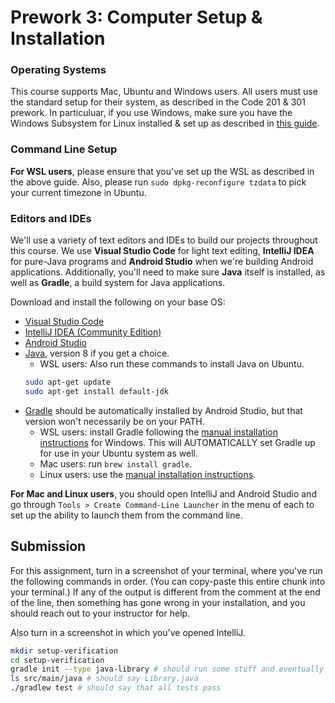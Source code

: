 # Prework 3: Computer Setup & Installation

### Operating Systems
This course supports Mac, Ubuntu and Windows users. All users must use the standard setup for their system, as described in the Code 201 & 301 prework. In particuluar, if you use Windows, make sure you have the Windows Subsystem for Linux installed & set up as described in [this guide](https://github.com/michaeltreat/Windows-Subsystem-For-Linux-Setup-Guide).

### Command Line Setup

**For WSL users**, please ensure that you've set up the WSL as described in the above guide. Also, please run `sudo dpkg-reconfigure tzdata` to pick your current timezone in Ubuntu.

### Editors and IDEs
We'll use a variety of text editors and IDEs to build our projects throughout this course. We use **Visual Studio Code** for light text editing, **IntelliJ IDEA** for pure-Java programs and **Android Studio** when we're building Android applications. Additionally, you'll need to make sure **Java** itself is installed, as well as **Gradle**, a build system for Java applications.

Download and install the following on your base OS:

* [Visual Studio Code](https://code.visualstudio.com/)
* [IntelliJ IDEA (Community Edition)](https://www.jetbrains.com/idea/)
* [Android Studio](https://developer.android.com/studio/)
* [Java](https://www.oracle.com/technetwork/java/javase/downloads/index-jsp-138363.html#javasejdk), version 8 if you get a choice.
  * WSL users: Also run these commands to install Java on Ubuntu.
   ```bash
   sudo apt-get update
   sudo apt-get install default-jdk
   ```
* [Gradle](https://gradle.org/install/) should be automatically installed by Android Studio, but that version won't necessarily be on your PATH.
    * WSL users: install Gradle following the [manual installation instructions](https://gradle.org/install/#manually) for Windows. This will AUTOMATICALLY set Gradle up for use in your Ubuntu system as well.
    * Mac users: run `brew install gradle`.
    * Linux users: use the [manual installation instructions](https://gradle.org/install/#manually).

**For Mac and Linux users**, you should open IntelliJ and Android Studio and go through `Tools > Create Command-Line Launcher` in the menu of each to set up the ability to launch them from the command line.

## Submission
For this assignment, turn in a screenshot of your terminal, where you've run the following commands in order. (You can copy-paste this entire chunk into your terminal.) If any of the output is different from the comment at the end of the line, then something has gone wrong in your installation, and you should reach out to your instructor for help.

Also turn in a screenshot in which you've opened IntelliJ.

```bash
mkdir setup-verification
cd setup-verification
gradle init --type java-library # should run some stuff and eventually give a success message
ls src/main/java # should say Library.java
./gradlew test # should say that all tests pass
```
